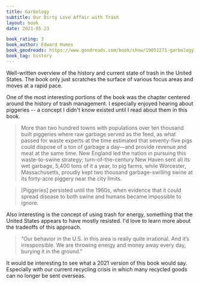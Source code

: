 ```yaml
---
title: Garbology
subtitle: Our Dirty Love Affair with Trash
layout: book
date: 2021-05-23

book_rating: 3
book_author: Edward Humes
book_goodreads: https://www.goodreads.com/book/show/19051271-garbology
book_tag: history
---
```


Well-written overview of the history and current state of trash in the United States. The book only just scratches the surface of various focus areas and moves at a rapid pace. 

One of the most interesting portions of the book was the chapter centered around the history of trash management. I especially enjoyed hearing about piggeries -- a concept I didn't know existed until I read about them in this book.

> More than two hundred towns with populations over ten thousand built piggeries where raw garbage served as the feed, as what passed for waste experts at the time estimated that seventy-five pigs could dispose of a ton of garbage a day—and provide revenue and meat at the same time. New England led the nation in pursuing this waste-to-swine strategy; turn-of-the-century New Haven sent all its wet garbage, 5,400 tons of it a year, to pig farms, while Worcester, Massachusetts, proudly kept two thousand garbage-swilling swine at its forty-acre piggery near the city limits.

> \[Piggeries] persisted until the 1960s, when evidence that it could spread disease to both swine and humans became impossible to ignore.

Also interesting is the concept of using trash for energy, something that the United States appears to have mostly resisted. I'd love to learn more about the tradeoffs of this approach.

> “Our behavior in the U.S. in this area is really quite irrational. And it’s irresponsible. We are throwing energy and money away every day, burying it in the ground.”

It would be interesting to see what a 2021 version of this book would say. Especially with our current recycling crisis in which many recycled goods can no longer be sent overseas.
